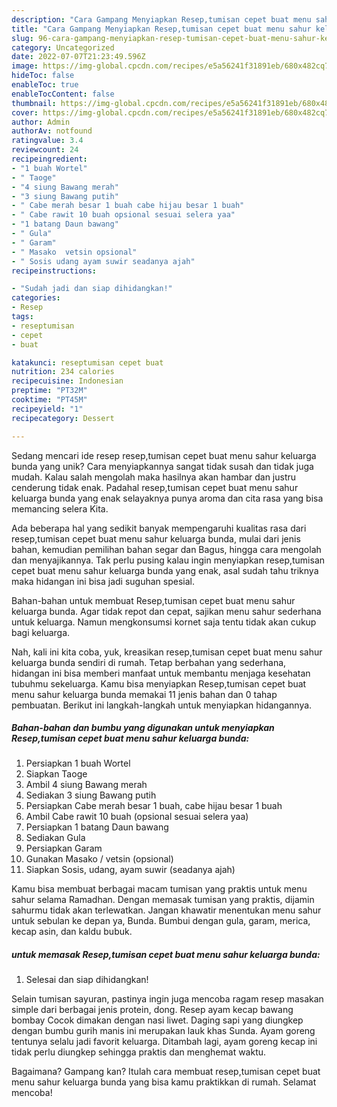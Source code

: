 ```yaml
---
description: "Cara Gampang Menyiapkan Resep,tumisan cepet buat menu sahur keluarga bunda yang Mantap"
title: "Cara Gampang Menyiapkan Resep,tumisan cepet buat menu sahur keluarga bunda yang Mantap"
slug: 96-cara-gampang-menyiapkan-resep-tumisan-cepet-buat-menu-sahur-keluarga-bunda-yang-mantap
category: Uncategorized
date: 2022-07-07T21:23:49.596Z
image: https://img-global.cpcdn.com/recipes/e5a56241f31891eb/680x482cq70/reseptumisan-cepet-buat-menu-sahur-keluarga-bunda-foto-resep-utama.jpg
hideToc: false
enableToc: true
enableTocContent: false
thumbnail: https://img-global.cpcdn.com/recipes/e5a56241f31891eb/680x482cq70/reseptumisan-cepet-buat-menu-sahur-keluarga-bunda-foto-resep-utama.jpg
cover: https://img-global.cpcdn.com/recipes/e5a56241f31891eb/680x482cq70/reseptumisan-cepet-buat-menu-sahur-keluarga-bunda-foto-resep-utama.jpg
author: Admin
authorAv: notfound
ratingvalue: 3.4
reviewcount: 24
recipeingredient:
- "1 buah Wortel"
- " Taoge"
- "4 siung Bawang merah"
- "3 siung Bawang putih"
- " Cabe merah besar 1 buah cabe hijau besar 1 buah"
- " Cabe rawit 10 buah opsional sesuai selera yaa"
- "1 batang Daun bawang"
- " Gula"
- " Garam"
- " Masako  vetsin opsional"
- " Sosis udang ayam suwir seadanya ajah"
recipeinstructions:

- "Sudah jadi dan siap dihidangkan!"
categories:
- Resep
tags:
- reseptumisan
- cepet
- buat

katakunci: reseptumisan cepet buat 
nutrition: 234 calories
recipecuisine: Indonesian
preptime: "PT32M"
cooktime: "PT45M"
recipeyield: "1"
recipecategory: Dessert

---
```





Sedang mencari ide resep resep,tumisan cepet buat menu sahur keluarga bunda yang unik? Cara menyiapkannya sangat tidak susah dan tidak juga mudah. Kalau salah mengolah maka hasilnya akan hambar dan justru cenderung tidak enak. Padahal resep,tumisan cepet buat menu sahur keluarga bunda yang enak selayaknya punya aroma dan cita rasa yang bisa memancing selera Kita.





Ada beberapa hal yang sedikit banyak mempengaruhi kualitas rasa dari resep,tumisan cepet buat menu sahur keluarga bunda, mulai dari jenis bahan, kemudian pemilihan bahan segar dan Bagus, hingga cara mengolah dan menyajikannya. Tak perlu pusing kalau ingin menyiapkan resep,tumisan cepet buat menu sahur keluarga bunda yang enak,      asal sudah tahu triknya maka hidangan ini bisa jadi suguhan spesial.














Bahan-bahan untuk membuat Resep,tumisan cepet buat menu sahur keluarga bunda. Agar tidak repot dan cepat, sajikan menu sahur sederhana untuk keluarga. Namun mengkonsumsi kornet saja tentu tidak akan cukup bagi keluarga.






Nah, kali ini kita coba, yuk, kreasikan resep,tumisan cepet buat menu sahur keluarga bunda sendiri di rumah. Tetap berbahan yang sederhana, hidangan ini bisa memberi manfaat untuk membantu menjaga kesehatan tubuhmu sekeluarga. Kamu bisa menyiapkan Resep,tumisan cepet buat menu sahur keluarga bunda memakai 11 jenis bahan dan 0 tahap pembuatan. Berikut ini langkah-langkah untuk menyiapkan hidangannya.

<!--inarticleads1-->

##### Bahan-bahan dan bumbu yang digunakan untuk menyiapkan Resep,tumisan cepet buat menu sahur keluarga bunda:

1. Persiapkan 1 buah Wortel
1. Siapkan  Taoge
1. Ambil 4 siung Bawang merah
1. Sediakan 3 siung Bawang putih
1. Persiapkan  Cabe merah besar 1 buah, cabe hijau besar 1 buah
1. Ambil  Cabe rawit 10 buah (opsional sesuai selera yaa)
1. Persiapkan 1 batang Daun bawang
1. Sediakan  Gula
1. Persiapkan  Garam
1. Gunakan  Masako / vetsin (opsional)
1. Siapkan  Sosis, udang, ayam suwir (seadanya ajah)


Kamu bisa membuat berbagai macam tumisan yang praktis untuk menu sahur selama Ramadhan. Dengan memasak tumisan yang praktis, dijamin sahurmu tidak akan terlewatkan. Jangan khawatir menentukan menu sahur untuk sebulan ke depan ya, Bunda. Bumbui dengan gula, garam, merica, kecap asin, dan kaldu bubuk. 

<!--inarticleads2-->

#####  untuk memasak Resep,tumisan cepet buat menu sahur keluarga bunda:


1. Selesai dan siap dihidangkan!

Selain tumisan sayuran, pastinya ingin juga mencoba ragam resep masakan simple dari berbagai jenis protein, dong. Resep ayam kecap bawang bombay Cocok dimakan dengan nasi liwet. Daging sapi yang diungkep dengan bumbu gurih manis ini merupakan lauk khas Sunda. Ayam goreng tentunya selalu jadi favorit keluarga. Ditambah lagi, ayam goreng kecap ini tidak perlu diungkep sehingga praktis dan menghemat waktu. 

Bagaimana? Gampang kan? Itulah cara membuat resep,tumisan cepet buat menu sahur keluarga bunda yang bisa kamu praktikkan di rumah. Selamat mencoba!
